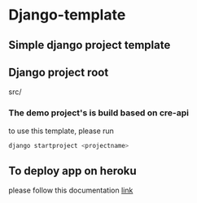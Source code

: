 # Django-template
 ## Simple django project template
 
 ## Django project root
 src/
 
 ### The demo project's is build based on cre-api
 
 to use this template, please run 
 
 ```bash
 django startproject <projectname>
 ```
 
 ## To deploy app on heroku
 please follow this documentation [link](https://www.notion.so/v1ccc/Django-Heroku-cd134a4cd573455cacd48ead9af3f05e)
